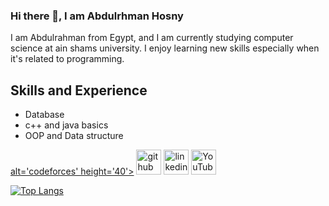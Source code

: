 ### Hi there 👋, I am Abdulrhman Hosny
I am Abdulrahman from Egypt, and I am currently studying computer science at ain shams university. I enjoy learning new skills especially when it's related to programming.

## Skills and Experience
* Database
* c++ and java basics
* OOP and Data structure 


[alt='codeforces' height='40'>](https://codeforces.com/profile/AbdulrhmanHosny)
[<img src='https://cdn.jsdelivr.net/npm/simple-icons@3.0.1/icons/github.svg' alt='github' height='40'>](https://github.com/AbdulrhmanHosnyy)  [<img src='https://cdn.jsdelivr.net/npm/simple-icons@3.0.1/icons/linkedin.svg' alt='linkedin' height='40'>](https://www.linkedin.com/in/https://www.linkedin.com/in/abdulrhman-hosny-muhammed-b4410b219//)  [<img src='https://cdn.jsdelivr.net/npm/simple-icons@3.0.1/icons/youtube.svg' alt='YouTube' height='40'>](https://www.youtube.com/channel/https://www.youtube.com/channel/UCyVbSLKmAZsIeJCC3e-oyrw)  

[![Top Langs](https://github-readme-stats.vercel.app/api/top-langs/?username=AbdulrhmanHosnyy)](https://github.com/anuraghazra/github-readme-stats)

